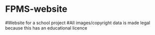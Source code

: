 # FPMS-website

#Website for a school project
#All images/copyright data is made legal because this has an educational licence
